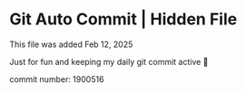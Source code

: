 # Git Auto Commit | Hidden File

This file was added Feb 12, 2025

Just for fun and keeping my daily git commit active 🤪

commit number: 1900516
